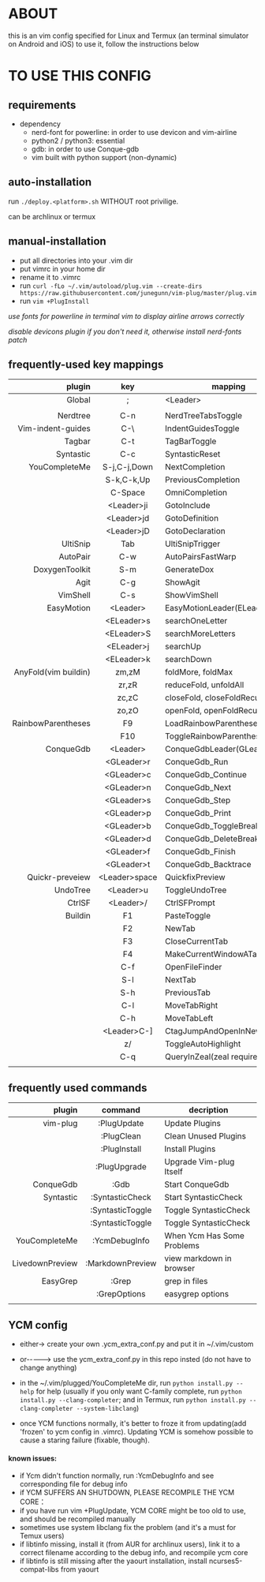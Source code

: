 # ABOUT

this is an vim config specified for Linux and Termux (an terminal simulator on Android and iOS)
to use it, follow the instructions below

# TO USE THIS CONFIG

## requirements
* dependency
    * nerd-font for powerline: in order to use devicon and vim-airline
    * python2 / python3: essential
    * gdb: in order to use Conque-gdb
    * vim built with python support (non-dynamic)

## auto-installation

run `./deploy.<platform>.sh` WITHOUT root privilige.

<platform> can be archlinux or termux

## manual-installation

* put all directories into your .vim dir
* put vimrc in your home dir
* rename it to .vimrc
* run `curl -fLo ~/.vim/autoload/plug.vim --create-dirs https://raw.githubusercontent.com/junegunn/vim-plug/master/plug.vim`
* run `vim +PlugInstall`

*use fonts for powerline in terminal vim to display airline arrows correctly*

*disable devicons plugin if you don't need it, otherwise install nerd-fonts patch*

## frequently-used key mappings
|plugin                |key             |mapping                     |
|---------------------:|:--------------:|----------------------------|
|Global                |;               |\<Leader\>                  |
|                      |                |                            |
|Nerdtree              |C-n             |NerdTreeTabsToggle          |
|Vim-indent-guides     |C-\\            |IndentGuidesToggle          |
|Tagbar                |C-t             |TagBarToggle                |
|Syntastic             |C-c             |SyntasticReset              |
|YouCompleteMe         |S-j,C-j,Down    |NextCompletion              |
|                      |S-k,C-k,Up      |PreviousCompletion          |
|                      |C-Space         |OmniCompletion              |
|                      |\<Leader\>ji    |GotoInclude                 |
|                      |\<Leader\>jd    |GotoDefinition              |
|                      |\<Leader\>jD    |GotoDeclaration             |
|UltiSnip              |Tab             |UltiSnipTrigger             |
|AutoPair              |C-w             |AutoPairsFastWarp           |
|DoxygenToolkit        |S-m             |GenerateDox                 |
|Agit                  |C-g             |ShowAgit                    |
|VimShell              |C-s             |ShowVimShell                |
|EasyMotion            |\<Leader\>      |EasyMotionLeader(ELeader)   |
|                      |\<ELeader\>s    |searchOneLetter             |
|                      |\<ELeader\>S    |searchMoreLetters           |
|                      |\<ELeader\>j    |searchUp                    |
|                      |\<ELeader\>k    |searchDown                  |
|AnyFold(vim buildin)  |zm,zM           |foldMore, foldMax           |
|                      |zr,zR           |reduceFold, unfoldAll       |
|                      |zc,zC           |closeFold, closeFoldRecurse |
|                      |zo,zO           |openFold, openFoldRecurse   |
|RainbowParentheses    |F9              |LoadRainbowParentheses      |
|                      |F10             |ToggleRainbowParentheses    |
|ConqueGdb             |\<Leader\>      |ConqueGdbLeader(GLeader)    |
|                      |\<GLeader\>r    |ConqueGdb\_Run              |
|                      |\<GLeader\>c    |ConqueGdb\_Continue         |
|                      |\<GLeader\>n    |ConqueGdb\_Next             |
|                      |\<GLeader\>s    |ConqueGdb\_Step             |
|                      |\<GLeader\>p    |ConqueGdb\_Print            |
|                      |\<GLeader\>b    |ConqueGdb\_ToggleBreak      |
|                      |\<GLeader\>d    |ConqueGdb\_DeleteBreak      |
|                      |\<GLeader\>f    |ConqueGdb\_Finish           |
|                      |\<GLeader\>t    |ConqueGdb\_Backtrace        |
|Quickr-preveiew       |\<Leader\>space |QuickfixPreview             |
|UndoTree              |\<Leader\>u     |ToggleUndoTree              |
|CtrlSF                |\<Leader\>/     |CtrlSFPrompt                |
|Buildin               |F1              |PasteToggle                 |
|                      |F2              |NewTab                      |
|                      |F3              |CloseCurrentTab             |
|                      |F4              |MakeCurrentWindowATab       |
|                      |C-f             |OpenFileFinder              |
|                      |S-l             |NextTab                     |
|                      |S-h             |PreviousTab                 |
|                      |C-l             |MoveTabRight                |
|                      |C-h             |MoveTabLeft                 |
|                      |\<Leader\>C-]   |CtagJumpAndOpenInNewWindow  |
|                      |z/              |ToggleAutoHighlight         |
|                      |C-q             |QueryInZeal(zeal required)|
|                      |                |                            |

## frequently used commands

|plugin                |command         |decription                  |
|---------------------:|:--------------:|----------------------------|
|vim-plug              |:PlugUpdate     |Update Plugins              |
|                      |:PlugClean      |Clean Unused Plugins        |
|                      |:PlugInstall    |Install Plugins             |
|                      |:PlugUpgrade    |Upgrade Vim-plug Itself     |
|ConqueGdb             |:Gdb            |Start ConqueGdb             |
|Syntastic             |:SyntasticCheck |Start SyntasticCheck        |
|                      |:SyntasticToggle|Toggle SyntasticCheck       |
|                      |:SyntasticToggle|Toggle SyntasticCheck       |
|YouCompleteMe         |:YcmDebugInfo   |When Ycm Has Some Problems  |
|LivedownPreview       |:MarkdownPreview|view markdown in browser    |
|EasyGrep              |:Grep           |grep in files               |
|                      |:GrepOptions    |easygrep options            |
|                      |                |                            |
## YCM config

* either-> create your own .ycm\_extra\_conf.py and put it in ~/.vim/custom
* or-----> use the ycm\_extra\_conf.py in this repo insted (do not have to change anything)

* in the ~/.vim/plugged/YouCompleteMe dir, run `python install.py --help` for help (usually if you only want C-family complete, run `python install.py --clang-completer`; and in Termux, run `python install.py --clang-completer --system-libclang`)

* once YCM functions normally, it's better to froze it from updating(add 'frozen' to ycm config in .vimrc). Updating YCM is somehow possible to cause a staring failure (fixable, though).

#### known issues:
* if Ycm didn't function normally, run :YcmDebugInfo and see corresponding file for debug info
* if YCM SUFFERS AN SHUTDOWN, PLEASE RECOMPILE THE YCM CORE：
* if you have run vim +PlugUpdate, YCM CORE might be too old to use, and should be recompiled manually
* sometimes use system libclang fix the problem (and it's a must for Temux users)
* if libtinfo missing, install it (from AUR for archlinux users), link it to a correct filename according to the debug info, and recompile ycm core
* if libtinfo is still missing after the yaourt installation, install ncurses5-compat-libs from yaourt
